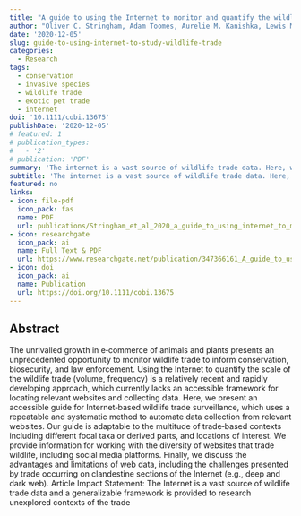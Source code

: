 ```yaml
---
title: "A guide to using the Internet to monitor and quantify the wildlife trade"
author: "Oliver C. Stringham, Adam Toomes, Aurelie M. Kanishka, Lewis Mitchell, Sarah Heinrich, Joshua V. Ross, Phillip Cassey"
date: '2020-12-05'
slug: guide-to-using-internet-to-study-wildlife-trade
categories:
  - Research
tags:
  - conservation
  - invasive species
  - wildlife trade
  - exotic pet trade
  - internet
doi: '10.1111/cobi.13675'
publishDate: '2020-12-05'
# featured: 1
# publication_types:
#   - '2'
# publication: 'PDF'
summary: 'The internet is a vast source of wildlife trade data. Here, we present an accessible guide for Internet‐based wildlife trade surveillance, which uses a repeatable and systematic method to automate data collection from relevant websites. Our guide is adaptable to the multitude of trade‐based contexts including different focal taxa or derived parts, and locations of interest.'
subtitle: 'The internet is a vast source of wildlife trade data. Here, we present an accessible guide for Internet‐based wildlife trade surveillance, which uses a repeatable and systematic method to automate data collection from relevant websites. Our guide is adaptable to the multitude of trade‐based contexts including different focal taxa or derived parts, and locations of interest.'
featured: no
links:
- icon: file-pdf
  icon_pack: fas
  name: PDF
  url: publications/Stringham_et_al_2020_a_guide_to_using_internet_to_monitor_and_quantify_wildlife_trade.pdf
- icon: researchgate
  icon_pack: ai
  name: Full Text & PDF
  url: https://www.researchgate.net/publication/347366161_A_guide_to_using_the_Internet_to_monitor_and_quantify_the_wildlife_trade
- icon: doi
  icon_pack: ai
  name: Publication
  url: https://doi.org/10.1111/cobi.13675
---
```


## Abstract

The unrivalled growth in e‐commerce of animals and plants presents an unprecedented opportunity to monitor wildlife trade to inform conservation, biosecurity, and law enforcement. Using the Internet to quantify the scale of the wildlife trade (volume, frequency) is a relatively recent and rapidly developing approach, which currently lacks an accessible framework for locating relevant websites and collecting data. Here, we present an accessible guide for Internet‐based wildlife trade surveillance, which uses a repeatable and systematic method to automate data collection from relevant websites. Our guide is adaptable to the multitude of trade‐based contexts including different focal taxa or derived parts, and locations of interest. We provide information for working with the diversity of websites that trade wildlife, including social media platforms. Finally, we discuss the advantages and limitations of web data, including the challenges presented by trade occurring on clandestine sections of the Internet (e.g., deep and dark web). Article Impact Statement: The Internet is a vast source of wildlife trade data and a generalizable framework is provided to research unexplored contexts of the trade